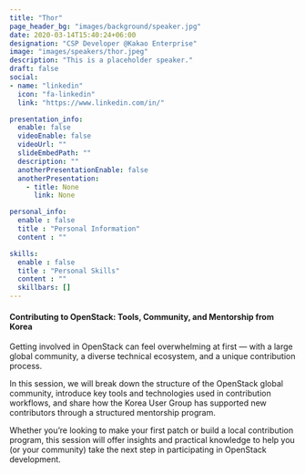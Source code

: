 ```yaml
---
title: "Thor"
page_header_bg: "images/background/speaker.jpg"
date: 2020-03-14T15:40:24+06:00
designation: "CSP Developer @Kakao Enterprise"
image: "images/speakers/thor.jpeg"
description: "This is a placeholder speaker."
draft: false
social:
- name: "linkedin"
  icon: "fa-linkedin"
  link: "https://www.linkedin.com/in/"

presentation_info:
  enable: false
  videoEnable: false
  videoUrl: ""
  slideEmbedPath: ""
  description: ""
  anotherPresentationEnable: false
  anotherPresentation:
    - title: None
      link: None

personal_info:
  enable : false
  title : "Personal Information"
  content : ""

skills:
  enable : false
  title : "Personal Skills"
  content : ""
  skillbars: []
---
```


#### Contributing to OpenStack: Tools, Community, and Mentorship from Korea

Getting involved in OpenStack can feel overwhelming at first — with a large global community, a diverse technical ecosystem, and a unique contribution process.

In this session, we will break down the structure of the OpenStack global community, introduce key tools and technologies used in contribution workflows, and share how the Korea User Group has supported new contributors through a structured mentorship program.

Whether you’re looking to make your first patch or build a local contribution program, this session will offer insights and practical knowledge to help you (or your community) take the next step in participating in OpenStack development.

